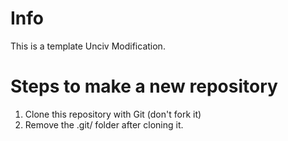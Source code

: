 # Info
This is a template Unciv Modification. 

# Steps to make a new repository
1. Clone this repository with Git (don't fork it)
2. Remove the .git/ folder after cloning it. 
